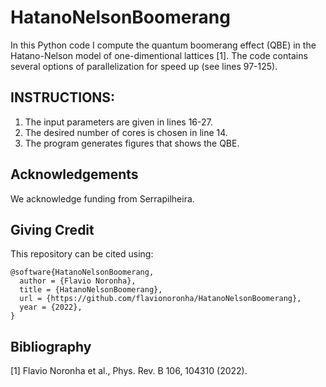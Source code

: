 # HatanoNelsonBoomerang

In this Python code I compute the quantum boomerang effect (QBE) in the Hatano-Nelson model of one-dimentional lattices [1]. The code contains several options of parallelization for speed up (see lines 97-125).

## INSTRUCTIONS:
1. The input parameters are given in lines 16-27.
2. The desired number of cores is chosen in line 14.
3. The program generates figures that shows the QBE.

## Acknowledgements
We acknowledge funding from Serrapilheira.

## Giving Credit

This repository can be cited using:
```
@software{HatanoNelsonBoomerang,
  author = {Flavio Noronha},
  title = {HatanoNelsonBoomerang},
  url = {https://github.com/flavionoronha/HatanoNelsonBoomerang},
  year = {2022},
}
```

## Bibliography
[1] Flavio Noronha et al., Phys. Rev. B 106, 104310 (2022).
